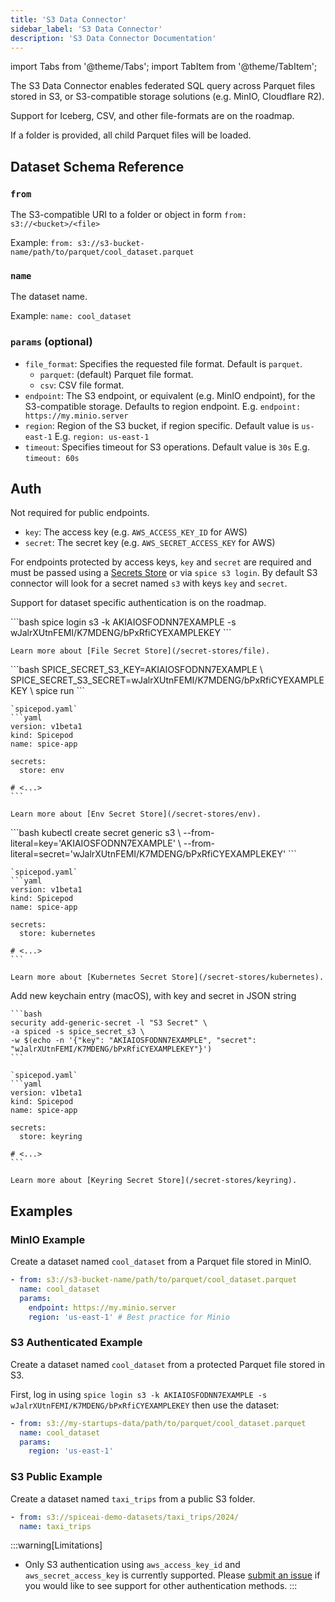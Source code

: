 ```yaml
---
title: 'S3 Data Connector'
sidebar_label: 'S3 Data Connector'
description: 'S3 Data Connector Documentation'
---
```


import Tabs from '@theme/Tabs';
import TabItem from '@theme/TabItem';

The S3 Data Connector enables federated SQL query across Parquet files stored in S3, or S3-compatible storage solutions (e.g. MinIO, Cloudflare R2).

Support for Iceberg, CSV, and other file-formats are on the roadmap.

If a folder is provided, all child Parquet files will be loaded.

## Dataset Schema Reference

### `from`

The S3-compatible URI to a folder or object in form `from: s3://<bucket>/<file>`

Example: `from: s3://s3-bucket-name/path/to/parquet/cool_dataset.parquet`

### `name`

The dataset name.

Example: `name: cool_dataset`

### `params` (optional)

- `file_format`: Specifies the requested file format. Default is `parquet`.
  - `parquet`: (default) Parquet file format.
  - `csv`: CSV file format.
- `endpoint`: The S3 endpoint, or equivalent (e.g. MinIO endpoint), for the S3-compatible storage. Defaults to region endpoint. E.g. `endpoint: https://my.minio.server`
- `region`: Region of the S3 bucket, if region specific. Default value is `us-east-1`  E.g. `region: us-east-1`
- `timeout`: Specifies timeout for S3 operations. Default value is `30s` E.g. `timeout: 60s`

## Auth

Not required for public endpoints.

- `key`: The access key (e.g. `AWS_ACCESS_KEY_ID` for AWS)
- `secret`: The secret key (e.g. `AWS_SECRET_ACCESS_KEY` for AWS)

For endpoints protected by access keys, `key` and `secret` are required and must be passed using a [Secrets Store](/secret-stores) or via `spice s3 login`.
By default S3 connector will look for a secret named `s3` with keys `key` and `secret`.

Support for dataset specific authentication is on the roadmap.

<Tabs>
  <TabItem value="local" label="Local" default>
    ```bash
    spice login s3 -k AKIAIOSFODNN7EXAMPLE -s wJalrXUtnFEMI/K7MDENG/bPxRfiCYEXAMPLEKEY
    ```

    Learn more about [File Secret Store](/secret-stores/file).
  </TabItem>
  <TabItem value="env" label="Env">
    ```bash
    SPICE_SECRET_S3_KEY=AKIAIOSFODNN7EXAMPLE \
    SPICE_SECRET_S3_SECRET=wJalrXUtnFEMI/K7MDENG/bPxRfiCYEXAMPLEKEY \
    spice run
    ```

    `spicepod.yaml`
    ```yaml
    version: v1beta1
    kind: Spicepod
    name: spice-app

    secrets:
      store: env

    # <...>
    ```

    Learn more about [Env Secret Store](/secret-stores/env).
  </TabItem>
  <TabItem value="k8s" label="Kubernetes">
    ```bash
    kubectl create secret generic s3 \
      --from-literal=key='AKIAIOSFODNN7EXAMPLE' \
      --from-literal=secret='wJalrXUtnFEMI/K7MDENG/bPxRfiCYEXAMPLEKEY'
    ```

    `spicepod.yaml`
    ```yaml
    version: v1beta1
    kind: Spicepod
    name: spice-app

    secrets:
      store: kubernetes

    # <...>
    ```

    Learn more about [Kubernetes Secret Store](/secret-stores/kubernetes).
  </TabItem>
  <TabItem value="keyring" label="Keyring">
    Add new keychain entry (macOS), with key and secret in JSON string

    ```bash
    security add-generic-secret -l "S3 Secret" \
    -a spiced -s spice_secret_s3 \
    -w $(echo -n '{"key": "AKIAIOSFODNN7EXAMPLE", "secret": "wJalrXUtnFEMI/K7MDENG/bPxRfiCYEXAMPLEKEY"}')
    ```

    `spicepod.yaml`
    ```yaml
    version: v1beta1
    kind: Spicepod
    name: spice-app

    secrets:
      store: keyring

    # <...>
    ```

    Learn more about [Keyring Secret Store](/secret-stores/keyring).
  </TabItem>
</Tabs>


## Examples

### MinIO Example

Create a dataset named `cool_dataset` from a Parquet file stored in MinIO.

```yaml
- from: s3://s3-bucket-name/path/to/parquet/cool_dataset.parquet
  name: cool_dataset
  params:
    endpoint: https://my.minio.server
    region: 'us-east-1' # Best practice for Minio
```

### S3 Authenticated Example

Create a dataset named `cool_dataset` from a protected Parquet file stored in S3.

First, log in using `spice login s3 -k AKIAIOSFODNN7EXAMPLE -s wJalrXUtnFEMI/K7MDENG/bPxRfiCYEXAMPLEKEY` then use the dataset:

```yaml
- from: s3://my-startups-data/path/to/parquet/cool_dataset.parquet
  name: cool_dataset
  params:
    region: 'us-east-1'
```

### S3 Public Example

Create a dataset named `taxi_trips` from a public S3 folder.

```yaml
- from: s3://spiceai-demo-datasets/taxi_trips/2024/
  name: taxi_trips
```

:::warning[Limitations]
- Only S3 authentication using `aws_access_key_id` and `aws_secret_access_key` is currently supported. Please [submit an issue](https://github.com/spiceai/spiceai/issues/new?template=feature_request.md) if you would like to see support for other authentication methods.
:::